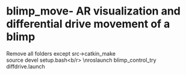 # blimp_move- AR visualization and differential drive movement of a blimp
Remove all folders except src->catkin_make<br/>
source devel setup.bash<b/r>
\nroslaunch blimp_control_try diffdrive.launch<br/>
